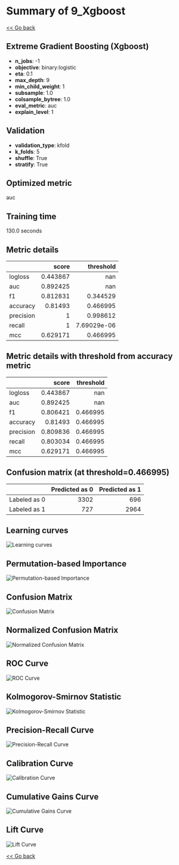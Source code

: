 # Summary of 9_Xgboost

[<< Go back](../README.md)


## Extreme Gradient Boosting (Xgboost)
- **n_jobs**: -1
- **objective**: binary:logistic
- **eta**: 0.1
- **max_depth**: 9
- **min_child_weight**: 1
- **subsample**: 1.0
- **colsample_bytree**: 1.0
- **eval_metric**: auc
- **explain_level**: 1

## Validation
 - **validation_type**: kfold
 - **k_folds**: 5
 - **shuffle**: True
 - **stratify**: True

## Optimized metric
auc

## Training time

130.0 seconds

## Metric details
|           |    score |     threshold |
|:----------|---------:|--------------:|
| logloss   | 0.443867 | nan           |
| auc       | 0.892425 | nan           |
| f1        | 0.812831 |   0.344529    |
| accuracy  | 0.81493  |   0.466995    |
| precision | 1        |   0.998612    |
| recall    | 1        |   7.69029e-06 |
| mcc       | 0.629171 |   0.466995    |


## Metric details with threshold from accuracy metric
|           |    score |   threshold |
|:----------|---------:|------------:|
| logloss   | 0.443867 |  nan        |
| auc       | 0.892425 |  nan        |
| f1        | 0.806421 |    0.466995 |
| accuracy  | 0.81493  |    0.466995 |
| precision | 0.809836 |    0.466995 |
| recall    | 0.803034 |    0.466995 |
| mcc       | 0.629171 |    0.466995 |


## Confusion matrix (at threshold=0.466995)
|              |   Predicted as 0 |   Predicted as 1 |
|:-------------|-----------------:|-----------------:|
| Labeled as 0 |             3302 |              696 |
| Labeled as 1 |              727 |             2964 |

## Learning curves
![Learning curves](learning_curves.png)

## Permutation-based Importance
![Permutation-based Importance](permutation_importance.png)
## Confusion Matrix

![Confusion Matrix](confusion_matrix.png)


## Normalized Confusion Matrix

![Normalized Confusion Matrix](confusion_matrix_normalized.png)


## ROC Curve

![ROC Curve](roc_curve.png)


## Kolmogorov-Smirnov Statistic

![Kolmogorov-Smirnov Statistic](ks_statistic.png)


## Precision-Recall Curve

![Precision-Recall Curve](precision_recall_curve.png)


## Calibration Curve

![Calibration Curve](calibration_curve_curve.png)


## Cumulative Gains Curve

![Cumulative Gains Curve](cumulative_gains_curve.png)


## Lift Curve

![Lift Curve](lift_curve.png)



[<< Go back](../README.md)
